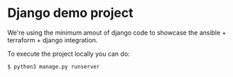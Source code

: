 # Django demo project

We're using the minimum amout of django code to showcase the ansible + terraform + django integration. 

To execute the project locally you can do: 

```bash 
$ python3 manage.py runserver
```

